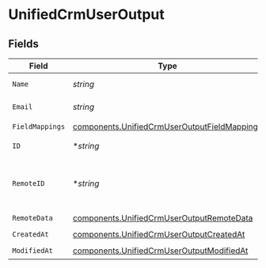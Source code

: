 # UnifiedCrmUserOutput


## Fields

| Field                                                                                                        | Type                                                                                                         | Required                                                                                                     | Description                                                                                                  |
| ------------------------------------------------------------------------------------------------------------ | ------------------------------------------------------------------------------------------------------------ | ------------------------------------------------------------------------------------------------------------ | ------------------------------------------------------------------------------------------------------------ |
| `Name`                                                                                                       | *string*                                                                                                     | :heavy_check_mark:                                                                                           | The name of the user                                                                                         |
| `Email`                                                                                                      | *string*                                                                                                     | :heavy_check_mark:                                                                                           | The email of the user                                                                                        |
| `FieldMappings`                                                                                              | [components.UnifiedCrmUserOutputFieldMappings](../../models/components/unifiedcrmuseroutputfieldmappings.md) | :heavy_check_mark:                                                                                           | N/A                                                                                                          |
| `ID`                                                                                                         | **string*                                                                                                    | :heavy_minus_sign:                                                                                           | The UUID of the user                                                                                         |
| `RemoteID`                                                                                                   | **string*                                                                                                    | :heavy_minus_sign:                                                                                           | The id of the user in the context of the Crm 3rd Party                                                       |
| `RemoteData`                                                                                                 | [components.UnifiedCrmUserOutputRemoteData](../../models/components/unifiedcrmuseroutputremotedata.md)       | :heavy_check_mark:                                                                                           | N/A                                                                                                          |
| `CreatedAt`                                                                                                  | [components.UnifiedCrmUserOutputCreatedAt](../../models/components/unifiedcrmuseroutputcreatedat.md)         | :heavy_check_mark:                                                                                           | N/A                                                                                                          |
| `ModifiedAt`                                                                                                 | [components.UnifiedCrmUserOutputModifiedAt](../../models/components/unifiedcrmuseroutputmodifiedat.md)       | :heavy_check_mark:                                                                                           | N/A                                                                                                          |